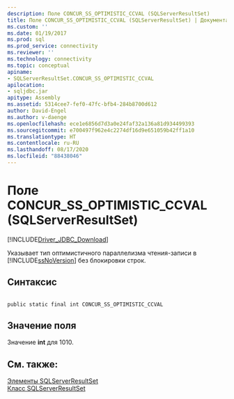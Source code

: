 ```yaml
---
description: Поле CONCUR_SS_OPTIMISTIC_CCVAL (SQLServerResultSet)
title: Поле CONCUR_SS_OPTIMISTIC_CCVAL (SQLServerResultSet) | Документация Майкрософт
ms.custom: ''
ms.date: 01/19/2017
ms.prod: sql
ms.prod_service: connectivity
ms.reviewer: ''
ms.technology: connectivity
ms.topic: conceptual
apiname:
- SQLServerResultSet.CONCUR_SS_OPTIMISTIC_CCVAL
apilocation:
- sqljdbc.jar
apitype: Assembly
ms.assetid: 5314cee7-fef0-47fc-bfb4-284b8700d612
author: David-Engel
ms.author: v-daenge
ms.openlocfilehash: ece1e6856d7d3a0e24faf32a136a81d934499393
ms.sourcegitcommit: e700497f962e4c2274df16d9e651059b42ff1a10
ms.translationtype: HT
ms.contentlocale: ru-RU
ms.lasthandoff: 08/17/2020
ms.locfileid: "88438046"
---
```

# <a name="concur_ss_optimistic_ccval-field-sqlserverresultset"></a>Поле CONCUR_SS_OPTIMISTIC_CCVAL (SQLServerResultSet)
[!INCLUDE[Driver_JDBC_Download](../../../includes/driver_jdbc_download.md)]

  Указывает тип оптимистичного параллелизма чтения-записи в [!INCLUDE[ssNoVersion](../../../includes/ssnoversion-md.md)] без блокировки строк.  
  
## <a name="syntax"></a>Синтаксис  
  
```  
  
public static final int CONCUR_SS_OPTIMISTIC_CCVAL  
```  
  
## <a name="field-value"></a>Значение поля  
 Значение **int** для 1010.  
  
## <a name="see-also"></a>См. также:  
 [Элементы SQLServerResultSet](../../../connect/jdbc/reference/sqlserverresultset-members.md)   
 [Класс SQLServerResultSet](../../../connect/jdbc/reference/sqlserverresultset-class.md)  
  
  

